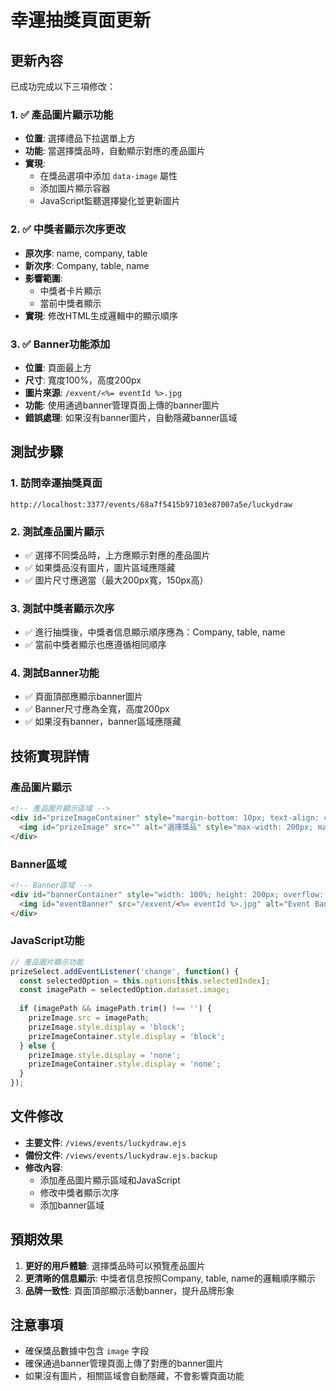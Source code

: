 # 幸運抽獎頁面更新

## 更新內容

已成功完成以下三項修改：

### 1. ✅ 產品圖片顯示功能
- **位置**: 選擇禮品下拉選單上方
- **功能**: 當選擇獎品時，自動顯示對應的產品圖片
- **實現**: 
  - 在獎品選項中添加 `data-image` 屬性
  - 添加圖片顯示容器
  - JavaScript監聽選擇變化並更新圖片

### 2. ✅ 中獎者顯示次序更改
- **原次序**: name, company, table
- **新次序**: Company, table, name
- **影響範圍**: 
  - 中獎者卡片顯示
  - 當前中獎者顯示
- **實現**: 修改HTML生成邏輯中的顯示順序

### 3. ✅ Banner功能添加
- **位置**: 頁面最上方
- **尺寸**: 寬度100%，高度200px
- **圖片來源**: `/exvent/<%= eventId %>.jpg`
- **功能**: 使用通過banner管理頁面上傳的banner圖片
- **錯誤處理**: 如果沒有banner圖片，自動隱藏banner區域

## 測試步驟

### 1. 訪問幸運抽獎頁面
```
http://localhost:3377/events/68a7f5415b97103e87007a5e/luckydraw
```

### 2. 測試產品圖片顯示
- ✅ 選擇不同獎品時，上方應顯示對應的產品圖片
- ✅ 如果獎品沒有圖片，圖片區域應隱藏
- ✅ 圖片尺寸應適當（最大200px寬，150px高）

### 3. 測試中獎者顯示次序
- ✅ 進行抽獎後，中獎者信息顯示順序應為：Company, table, name
- ✅ 當前中獎者顯示也應遵循相同順序

### 4. 測試Banner功能
- ✅ 頁面頂部應顯示banner圖片
- ✅ Banner尺寸應為全寬，高度200px
- ✅ 如果沒有banner，banner區域應隱藏

## 技術實現詳情

### 產品圖片顯示
```html
<!-- 產品圖片顯示區域 -->
<div id="prizeImageContainer" style="margin-bottom: 10px; text-align: center;">
  <img id="prizeImage" src="" alt="選擇獎品" style="max-width: 200px; max-height: 150px; border-radius: 8px; border: 2px solid #fff; display: none;">
</div>
```

### Banner區域
```html
<!-- Banner區域 -->
<div id="bannerContainer" style="width: 100%; height: 200px; overflow: hidden; position: relative;">
  <img id="eventBanner" src="/exvent/<%= eventId %>.jpg" alt="Event Banner" style="width: 100%; height: 100%; object-fit: cover;" onerror="this.style.display='none';">
</div>
```

### JavaScript功能
```javascript
// 產品圖片顯示功能
prizeSelect.addEventListener('change', function() {
  const selectedOption = this.options[this.selectedIndex];
  const imagePath = selectedOption.dataset.image;
  
  if (imagePath && imagePath.trim() !== '') {
    prizeImage.src = imagePath;
    prizeImage.style.display = 'block';
    prizeImageContainer.style.display = 'block';
  } else {
    prizeImage.style.display = 'none';
    prizeImageContainer.style.display = 'none';
  }
});
```

## 文件修改

- **主要文件**: `/views/events/luckydraw.ejs`
- **備份文件**: `/views/events/luckydraw.ejs.backup`
- **修改內容**: 
  - 添加產品圖片顯示區域和JavaScript
  - 修改中獎者顯示次序
  - 添加banner區域

## 預期效果

1. **更好的用戶體驗**: 選擇獎品時可以預覽產品圖片
2. **更清晰的信息顯示**: 中獎者信息按照Company, table, name的邏輯順序顯示
3. **品牌一致性**: 頁面頂部顯示活動banner，提升品牌形象

## 注意事項

- 確保獎品數據中包含 `image` 字段
- 確保通過banner管理頁面上傳了對應的banner圖片
- 如果沒有圖片，相關區域會自動隱藏，不會影響頁面功能
